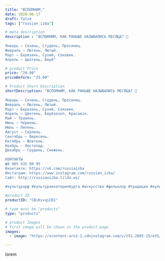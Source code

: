 ```yaml
---
title: "ВСПОМНИМ,"
date: 2020-06-17
draft: false
tags: ["russian_izba"]

# meta description
description : "ВСПОМНИМ, КАК РАНЬШЕ НАЗЫВАЛИСЬ МЕСЯЦА? 🌾
⠀
Январь – Сечень, Студень, Просинец.
Февраль – Лютень, Лютый.
Март – Березень, Сухий, Соковик.
Апрель – Цветень, Берё"

# product Price
price: "20.00"
priceBefore: "25.00"

# Product Short Description
shortDescription: "ВСПОМНИМ, КАК РАНЬШЕ НАЗЫВАЛИСЬ МЕСЯЦА? 🌾
⠀
Январь – Сечень, Студень, Просинец.
Февраль – Лютень, Лютый.
Март – Березень, Сухий, Соковик.
Апрель – Цветень, Берёзозол, Красавiк.
Май – Травень.
Июнь – Червень.
Июль – Липень.
Август – Серпень.
Сентябрь – Вересень.
Октябрь – Жовтень.
Ноябрь – Листопад.
Декабрь – Грудень, Снежень.
⠀
КОНТАКТЫ
☎8 965 535 00 95
Вконтакте: https://vk.com/russiaizba
Инстаграм: https://www.instagram.com/russian_izba/
Сайт: http://russianizba.tilda.ws/
⠀
#культурарф #культураекатеринбурга #искусство #фольклор #традиции #культура #этностиль #этнос #традиционнаяодежда #Россия #этнография #хоровод #вечерка #народныезабывы #фольклорныйансамбль #екатеринбург #лучшедома #оставайсядома #дома"

#product ID
productID: "CBiKsvqiCD1"

# type must be "products"
type: "products"

# product Images
# first image will be shown in the product page
images:
  - image: "https://scontent-arn2-2.cdninstagram.com/v/t51.2885-15/e35/s1080x1080/104099414_570131700354236_5462854537651361298_n.jpg?_nc_ht=scontent-arn2-2.cdninstagram.com&_nc_cat=108&_nc_ohc=k8XbEFON26UAX8VuC3Y&tp=1&oh=6aad0b74d7a7b8b2bb5472a641bd809c&oe=604FE36D&ig_cache_key=MjMzMzQ3NDYxMjIzMjg1NTc5Nw%3D%3D.2"

---
```

lorem
